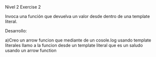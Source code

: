 Nivel 2 
Exercise 2

Invoca una función que devuelva un valor desde dentro de una template literal.

Desarrollo:

a)Creo un arrow funcion que mediante de un cosole.log usando template literales  llamo a la funcion desde un template literal que es un saludo usando un arrow function